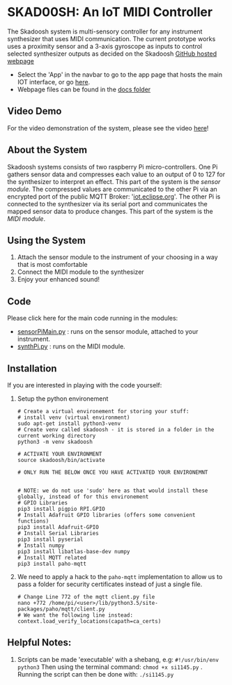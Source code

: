 # SKAD00SH: An IoT MIDI Controller

The Skadoosh system is multi-sensory controller for any instrument synthesizer that 
uses MIDI communication. The current prototype works uses a proximity sensor and a 
3-axis gyroscope as inputs to control selected synthesizer outputs as decided 
on the Skadoosh [GitHub hosted webpage](https://callumalder.github.io/ES/)
- Select the 'App' in the navbar to go to the app page that hosts the main IOT interface, or go [here](https://callumalder.github.io/ES/app.html).
- Webpage files can be found in the [docs folder](https://github.com/CallumAlder/ES/tree/v1.0-beta/docs)

## Video Demo 
For the video demonstration of the system, please see the video [here](https://callumalder.github.io/ES/#videoDemo)!


## About the System
Skadoosh systems consists of two raspberry Pi micro-controllers. One Pi gathers sensor 
data and compresses each value to an output of 0 to 127 for the synthesizer to interpret 
an effect. This part of the system is the _sensor module_. The compressed values are 
communicated to the other Pi via an encrypted port of the public MQTT Broker: '[iot.eclipse.org](iot.eclipse.org)'. The other Pi is 
connected to the synthesizer via its serial port and communicates the mapped sensor data
to produce changes. This part of the system is the _MIDI module_. 

## Using the System 
1. Attach the sensor module to the instrument of your choosing in a way that is most 
comfortable
2. Connect the MIDI module to the synthesizer
3. Enjoy your enhanced sound!

## Code 
Please click here for the main code running in the modules: 
- [sensorPiMain.py](https://github.com/CallumAlder/ES/tree/v1.0-beta/CW1/Code/sensorPiMain.py) : runs on the sensor module, attached to your instrument.
- [synthPi.py](https://github.com/CallumAlder/ES/tree/v1.0-beta/CW1/Code/synthPi.py) : runs on the MIDI module.


## Installation
If you are interested in playing with the code yourself:
1. Setup the python environement 
    ````
    # Create a virtual environement for storing your stuff:
    # install venv (virtual environment)
    sudo apt-get install python3-venv
    # Create venv called skadoosh - it is stored in a folder in the current working directory
    python3 -m venv skadoosh
    
    # ACTIVATE YOUR ENVIRONMENT
    source skadoosh/bin/activate
    
    # ONLY RUN THE BELOW ONCE YOU HAVE ACTIVATED YOUR ENVIRONEMNT
    
    
    # NOTE: we do not use 'sudo' here as that would install these globally, instead of for this environement
    # GPIO Libraries
    pip3 install pigpio RPI.GPIO 
    # Install Adafruit GPIO libraries (offers some convenient functions)
    pip3 install Adafruit-GPIO
    # Install Serial Libraries
    pip3 install pyserial
    # Install numpy
    pip3 install libatlas-base-dev numpy
    # Install MQTT related
    pip3 install paho-mqtt
    ````
2. We need to apply a hack to the `paho-mqtt` implementation to allow us to pass a folder for security certificates instead of just a single file.
    ````
    # Change Line 772 of the mqtt client.py file
    nano +772 /home/pi/<user>/lib/python3.5/site-packages/paho/mqtt/client.py 
    # We want the following line instead:
    context.load_verify_locations(capath=ca_certs)
    ````

## Helpful Notes:

1. Scripts can be made 'executable' with a shebang, e.g: `#!/usr/bin/env python3`
Then using the terminal command: `chmod +x si1145.py` . Running the script can
then be done with: `./si1145.py`

